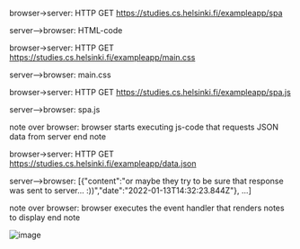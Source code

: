 browser->server: HTTP GET https://studies.cs.helsinki.fi/exampleapp/spa

server-->browser: HTML-code

browser->server: HTTP GET https://studies.cs.helsinki.fi/exampleapp/main.css

server-->browser: main.css

browser->server: HTTP GET https://studies.cs.helsinki.fi/exampleapp/spa.js

server-->browser: spa.js

note over browser:
browser starts executing js-code
that requests JSON data from server 
end note

browser->server: HTTP GET https://studies.cs.helsinki.fi/exampleapp/data.json

server-->browser: [{"content":"or maybe they try to be sure that response was sent to server... :))","date":"2022-01-13T14:32:23.844Z"}, ...]

note over browser:
browser executes the event handler
that renders notes to display
end note
  
![image](https://www.websequencediagrams.com/cgi-bin/cdraw?lz=YnJvd3Nlci0-c2VydmVyOiBIVFRQIEdFVCBodHRwczovL3N0dWRpZXMuY3MuaGVsc2lua2kuZmkvZXhhbXBsZWFwcC9zcGEKADkGLS0-AEoHOiBIVE1MLWNvZGUKACBEbWFpbi5jc3MAVhMAEgkAgQVHLmoAUhQAEgcKbm90ZSBvdmVyIACBYggAgVgIIHN0YXJ0cyBleGVjdXRpbmcganMAgXsGdGhhdCByZXF1ZXN0cyBKU09OIGRhdGEgZnJvbSAAgnMGIAplbmQgbm90ZQoAgWtFZGF0YS5qc29uAIMHE1t7ImNvbnRlbnQiOiJvciBtYXliZSB0aGV5IHRyeSB0byBiZSBzdXJlIACBMgdzcG9uc2Ugd2FzIHNlbnQgdG8AgS8HLi4uIDopKSIsImRhdGUiOiIyMDIyLTAxLTEzVDE0OjMyOjIzLjg0NFoifSwgLi4uXQCCIx0AgjMGZXMgdGhlIGV2ZW50IGhhbmRsZXIAgjoIbmRlcnMAgiEFcyB0byBkaXNwbGF5AIIyCQ&s=default)
